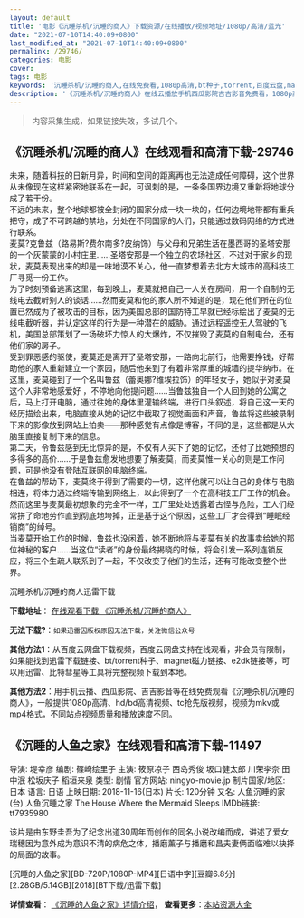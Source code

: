 ```yaml
---
layout: default
title: '电影《沉睡杀机/沉睡的商人》下载资源/在线播放/视频地址/1080p/高清/蓝光'
date: "2021-07-10T14:40:09+0800"
last_modified_at: "2021-07-10T14:40:09+0800"
permalink: /29746/
categories: 电影
cover:
tags: 电影
keywords: '沉睡杀机/沉睡的商人,在线免费看,1080p高清,bt种子,torrent,百度云盘,magnet,磁力链,迅雷下载资源'
description: '《沉睡杀机/沉睡的商人》在线云播放手机西瓜影院吉吉影音免费看，1080p高清bd/hd未删减完整版和tc抢先枪版，mkv/mp4格式，附带bt/torrent种子、magnet/磁力链、百度云盘、网盘资源迅雷下载链接'
---
```


>内容采集生成，如果链接失效，多试几个。


## 《沉睡杀机/沉睡的商人》在线观看和高清下载-29746

未来，随着科技的日新月异，时间和空间的距离再也无法造成任何障碍，这个世界从未像现在这样紧密地联系在一起，可讽刺的是，一条条国界边境又重新将地球分成了若干份。<br /> 不远的未来，整个地球都被全封闭的国家分成一块一块的，任何边境地带都有重兵把守，成了不可跨越的禁地，分处在不同国家的人们，只能通过数码网络的方式进行联系。<br /> 麦莫?克鲁兹（路易斯?费尔南多?皮纳饰）与父母和兄弟生活在墨西哥的圣塔安那的一个灰蒙蒙的小村庄里&hellip;…圣塔安那是一个独立的农场社区，不过对于家乡的现状，麦莫表现出来的却是一味地漠不关心，他一直梦想着去北方大城市的高科技工厂寻觅一份工作。<br /> 为了时刻预备逃离这里，每到晚上，麦莫就把自己一人关在房间，用一个自制的无线电去截听别人的谈话&hellip;…然而麦莫和他的家人所不知道的是，现在他们所在的位置已然成为了被攻击的目标，因为美国总部的国防特工早就已经标绘出了麦莫的无线电截听器，并认定这样的行为是一种潜在的威胁。通过远程遥控无人驾驶的飞机，美国总部策划了一场破坏力惊人的大爆炸，不仅摧毁了麦莫的自制电台，还有他们家的房子。<br /> 受到罪恶感的驱使，麦莫还是离开了圣塔安那，一路向北前行，他需要挣钱，好帮助他的家人重新建立一个家园，随后他来到了有着非常厚重的城墙的提华纳市。在这里，麦莫碰到了一个名叫鲁兹（蕾奥娜?维埃拉饰）的年轻女子，她似乎对麦莫这个人非常地感爱好 ，不停地向他提问题&hellip;…当鲁兹独自一个人回到她的公寓之后，马上打开电脑，通过往她的身体里灌输终端，进行口头叙述，将自己这一天的经历描绘出来，电脑直接从她的记忆中截取了视觉画面和声音，鲁兹将这些被录制下来的影像放到网站上拍卖——那种感觉有点像是博客，不同的是，这些都是从大脑里直接复制下来的信息。<br /> 第二天，令鲁兹感到无比惊异的是，不仅有人买下了她的记忆，还付了比她预想的多得多的高价……于是鲁兹愈发地想要了解麦莫，而麦莫惟一关心的则是工作问题，可是他没有登陆互联网的电脑终端。<br /> 在鲁兹的帮助下，麦莫终于得到了需要的一切，这样他就可以让自己的身体与电脑相连，将体力通过终端传输到网络上，以此得到了一个在高科技工厂工作的机会。然而这里与麦莫最初想象的完全不一样，工厂里处处透露着古怪与危险，工人们经常拼了命地劳作直到彻底地垮掉，正是基于这个原因，这些工厂才会得到&ldquo;睡眠经销商&rdquo;的绰号。<br /> 当麦莫开始工作的时候，鲁兹也没闲着，她不断地将与麦莫有关的故事卖给她的那位神秘的客户&hellip;…当这位&ldquo;读者&rdquo;的身份最终揭晓的时候，将会引发一系列连锁反应，将三个生疏人联系到了一起，不仅改变了他们的生活，还有可能改变整个世界。


沉睡杀机/沉睡的商人迅雷下载

**下载地址**： [在线观看下载 《沉睡杀机/沉睡的商人》](https://www.993dy.com//vod-detail-id-18962.html) 


**无法下载?**：`如果迅雷因版权原因无法下载，关注微信公众号 `

**其他方法1**：从百度云网盘下载视频，百度云网盘支持在线观看，非会员有限制，如果能找到迅雷下载链接、bt/torrent种子、magnet磁力链接、e2dk链接等，可以用迅雷、比特彗星等工具将完整视频下载到本地。

**其他方法2**：用手机云播、西瓜影院、吉吉影音等在线免费观看《沉睡杀机/沉睡的商人》，一般提供1080p高清、hd/bd高清视频、tc抢先版视频，视频为mkv或mp4格式，不同站点视频质量和播放速度不同。


## 《沉睡的人鱼之家》在线观看和高清下载-11497

导演: 堤幸彦 编剧: 篠崎绘里子 主演: 筱原凉子 西岛秀俊 坂口健太郎 川荣李奈 田中泯 松坂庆子 稻垣来泉 类型: 剧情 官方网站: ningyo-movie.jp 制片国家/地区: 日本 语言: 日语 上映日期: 2018-11-16(日本) 片长: 120分钟 又名: 人鱼沉睡的家(台) 人鱼沉睡之家 The House Where the Mermaid Sleeps IMDb链接: tt7935980

该片是由东野圭吾为了纪念出道30周年而创作的同名小说改编而成，讲述了爱女瑞穗因为意外成为意识不清的病危之体，播磨薰子与播磨和昌夫妻俩面临难以抉择的局面的故事。


[沉睡的人鱼之家][BD-720P/1080P-MP4][日语中字][豆瓣6.8分][2.28GB/5.14GB][2018][BT下载/迅雷下载]

**详情查看**： [《沉睡的人鱼之家》详情介绍](/movie/11497/)， **查看更多**：[本站资源大全](/movie/t/all/)

